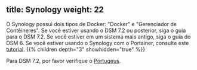 title: Synology
weight: 22
---
O Synology possui dois tipos de Docker: "Docker" e "Gerenciador de Contêineres". Se você estiver usando o DSM 7.2 ou posterior, siga o guia para o DSM 7.2. Se você estiver em um sistema mais antigo, siga o guia do DSM 6.
Se você estiver usando o Synology com o Portainer, consulte este [tutorial](https://mariushosting.com/how-to-install-rustdesk-on-your-synology-nas/).
{{% children depth="3" showhidden="true" %}}

Para DSM 7.2, por favor verifique o [Portugeus](/docs/pt/self-host/rustdesk-server-oss/synology/dsm-7/).
